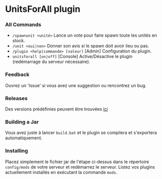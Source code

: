 # UnitsForAll plugin

### All Commands
* `/spawnunit <unité>` Lance un vote pour faire spawn toute les unités en stock.
* `/unit <oui|non>` Donner son avis si le spawn doit avoir lieu ou pas.
* `/plugin <help|commande> [valeur]` \[Admin] Configuration du plugin.
* `unitsforall [on|off]` \[Console] Active/Désactive le plugin (redémarrage du serveur nécessaire).

### Feedback
Ouvrez un 'Issue' si vous avez une suggestion ou rencontrez un bug.

### Releases
Des versions prédéfinies peuvent être trouvées [ici](https://github.com/Susideur/UnitsForAll-plugin/releases)

### Building a Jar 
Vous avez juste à lancer `build.bat` et le plugin se compilera et s'exportera automatiquement.


### Installing
Placez simplement le fichier jar de l'étape ci-dessus dans le répertoire `config/mods` de votre serveur et redémarrez le serveur.
Listez vos plugins actuellement installés en exécutant la commande `mods`. 
